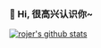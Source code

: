 
### 🎉 Hi, 很高兴认识你~ 


[![rojer's github stats](https://github-readme-stats.vercel.app/api?username=rojer95)](https://github.com/rojer95/ 'Rojer的信息')
